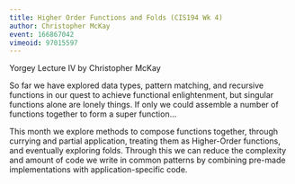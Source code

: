 ```yaml
---
title: Higher Order Functions and Folds (CIS194 Wk 4)
author: Christopher McKay
event: 166867042
vimeoid: 97015597
---
```


Yorgey Lecture IV by Christopher McKay

So far we have explored data types, pattern matching, and recursive functions
in our quest to achieve functional enlightenment, but singular functions alone
are lonely things. If only we could assemble a number of functions together to
form a super function...

This month we explore methods to compose functions together, through currying
and partial application, treating them as Higher-Order functions, and
eventually exploring folds. Through this we can reduce the complexity and
amount of code we write in common patterns by combining pre-made
implementations with application-specific code.
